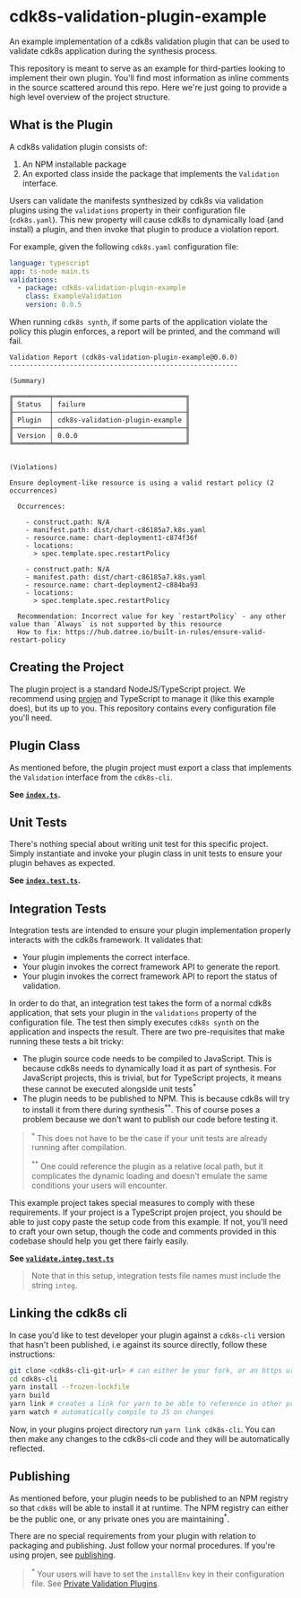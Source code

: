 # cdk8s-validation-plugin-example

An example implementation of a cdk8s validation plugin that can be used to validate cdk8s application
during the synthesis process.

This repository is meant to serve as an example for third-parties looking to implement their own plugin.
You'll find most information as inline comments in the source scattered around this repo. Here we're just
going to provide a high level overview of the project structure.

## What is the Plugin

A cdk8s validation plugin consists of:

1. An NPM installable package
2. An exported class inside the package that implements the `Validation` interface.

Users can validate the manifests synthesized by cdk8s via validation plugins using the `validations` property
in their configuration file (`cdk8s.yaml`). This new property will cause cdk8s to dynamically load (and install)
a plugin, and then invoke that plugin to produce a violation report.

For example, given the following `cdk8s.yaml` configuration file:

```yaml
language: typescript
app: ts-node main.ts
validations:
  - package: cdk8s-validation-plugin-example
    class: ExampleValidation
    version: 0.0.5
```

When running `cdk8s synth`, if some parts of the application violate the policy this plugin enforces, a
report will be printed, and the command will fail.

```console
Validation Report (cdk8s-validation-plugin-example@0.0.0)
---------------------------------------------------------

(Summary)

╔═════════╤═════════════════════════════════╗
║ Status  │ failure                         ║
╟─────────┼─────────────────────────────────╢
║ Plugin  │ cdk8s-validation-plugin-example ║
╟─────────┼─────────────────────────────────╢
║ Version │ 0.0.0                           ║
╚═════════╧═════════════════════════════════╝


(Violations)

Ensure deployment-like resource is using a valid restart policy (2 occurrences)

  Occurrences:

    - construct.path: N/A
    - manifest.path: dist/chart-c86185a7.k8s.yaml
    - resource.name: chart-deployment1-c874f36f
    - locations:
      > spec.template.spec.restartPolicy

    - construct.path: N/A
    - manifest.path: dist/chart-c86185a7.k8s.yaml
    - resource.name: chart-deployment2-c884ba93
    - locations:
      > spec.template.spec.restartPolicy

  Recommendation: Incorrect value for key `restartPolicy` - any other value than `Always` is not supported by this resource
  How to fix: https://hub.datree.io/built-in-rules/ensure-valid-restart-policy
```

## Creating the Project

The plugin project is a standard NodeJS/TypeScript project. We recommend using [projen](https://projen.io/) and TypeScript to
manage it (like this example does), but its up to you. This repository contains every configuration file you'll
need.

## Plugin Class

As mentioned before, the plugin project must export a class that implements the `Validation` interface from the `cdk8s-cli`.

**See [`index.ts`](./src/index.ts).**

## Unit Tests

There's nothing special about writing unit test for this specific project. Simply instantiate and invoke your plugin class
in unit tests to ensure your plugin behaves as expected.

**See [`index.test.ts`](./test/index.test.ts).**

## Integration Tests

Integration tests are intended to ensure your plugin implementation properly interacts with the cdk8s framework. It validates that:

- Your plugin implements the correct interface.
- Your plugin invokes the correct framework API to generate the report.
- Your plugin invokes the correct framework API to report the status of validation.

In order to do that, an integration test takes the form of a normal cdk8s application, that sets your plugin in the `validations` property
of the configuration file. The test then simply executes `cdk8s synth` on the application and inspects the result.
There are two pre-requisites that make running these tests a bit tricky:

- The plugin source code needs to be compiled to JavaScript. This is because cdk8s needs to dynamically load it as part of synthesis.
For JavaScript projects, this is trivial, but for TypeScript projects, it means these cannot be executed alongside unit tests<sup>*</sup>
- The plugin needs to be published to NPM. This is because cdk8s will try to install it from there during synthesis<sup>**</sup>.
This of course poses a problem because we don't want to publish our code before testing it.

> <sup>*</sup> This does not have to be the case if your unit tests are already running after compilation.
>
> <sup>**</sup> One could reference the plugin as a relative local path, but it complicates the dynamic loading and doesn't emulate
the same conditions your users will encounter.

This example project takes special measures to comply with these requirements. If your project is a TypeScript projen project,
you should be able to just copy paste the setup code from this example. If not, you'll need to craft your own setup,
though the code and comments provided in this codebase should help you get there fairly easily.

**See [`validate.integ.test.ts`](./test/validate.integ.test.ts)**

> Note that in this setup, integration tests file names must include the string `integ`.

## Linking the cdk8s cli

In case you'd like to test developer your plugin against a `cdk8s-cli` version that hasn't been published,
i.e against its source directly, follow these instructions:

```bash
git clone <cdk8s-cli-git-url> # can either be your fork, or an https url to original repo
cd cdk8s-cli
yarn install --frozen-lockfile
yarn build
yarn link # creates a link for yarn to be able to reference in other projects.
yarn watch # automatically compile to JS on changes
```

Now, in your plugins project directory run `yarn link cdk8s-cli`. You can then make any changes to the cdk8s-cli code and
they will be automatically reflected.

## Publishing

As mentioned before, your plugin needs to be published to an NPM registry so that `cdk8s` will be able to install it at runtime.
The NPM registry can either be the public one, or any private ones you are maintaining<sup>*</sup>.

There are no special requirements from your plugin with relation to packaging and publishing. Just follow your normal procedures.
If you're using projen, see [publishing](https://projen.io/publisher.html).

> <sup>*</sup> Your users will have to set the `installEnv` key in their configuration file.
> See [Private Validation Plugins](https://cdk8s.io/docs/latest/cli/synth/#private-validation-plugins).
